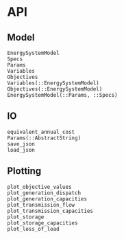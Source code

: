 # API
## Model
```@docs
EnergySystemModel
Specs
Params
Variables
Objectives
Variables(::EnergySystemModel)
Objectives(::EnergySystemModel)
EnergySystemModel(::Params, ::Specs)
```

## IO
```@docs
equivalent_annual_cost
Params(::AbstractString)
save_json
load_json
```

## Plotting
```@docs
plot_objective_values
plot_generation_dispatch
plot_generation_capacities
plot_transmission_flow
plot_transmission_capacities
plot_storage
plot_storage_capacities
plot_loss_of_load
```
